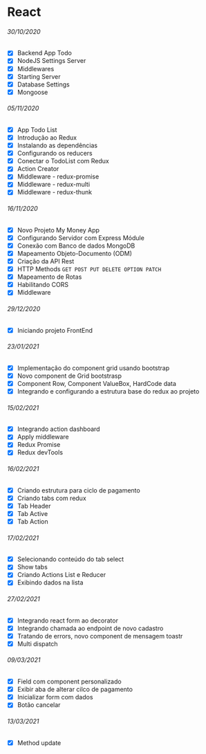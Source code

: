 # React

###### 30/10/2020

* [x] Backend App Todo
* [x] NodeJS Settings Server
* [x] Middlewares
* [x] Starting Server
* [x] Database Settings
* [x] Mongoose

###### 05/11/2020

* [x] App Todo List
* [x] Introdução ao Redux
* [x] Instalando as dependências
* [x] Configurando os reducers
* [x] Conectar o TodoList com Redux
* [x] Action Creator
* [x] Middleware - redux-promise
* [x] Middleware - redux-multi
* [x] Middleware - redux-thunk

###### 16/11/2020

* [x] Novo Projeto My Money App
* [x] Configurando Servidor com Express Módule
* [x] Conexão com Banco de dados MongoDB
* [x] Mapeamento Objeto-Documento (ODM)
* [x] Criação da API Rest
* [x] HTTP Methods `GET POST PUT DELETE OPTION PATCH`
* [x] Mapeamento de Rotas
* [x] Habilitando CORS
* [x] Middleware

###### 29/12/2020

* [x] Iniciando projeto FrontEnd

###### 23/01/2021

* [x] Implementação do component grid usando bootstrap
* [x] Novo component de Grid bootstrasp
* [x] Component Row, Component ValueBox, HardCode data
* [x] Integrando e configurando a estrutura base do redux ao projeto

###### 15/02/2021

* [x] Integrando action dashboard
* [x] Apply middleware
* [x] Redux Promise
* [x] Redux devTools

###### 16/02/2021

* [x] Criando estrutura para ciclo de pagamento
* [x] Criando tabs com redux
* [x] Tab Header
* [x] Tab Active
* [x] Tab Action

###### 17/02/2021

* [x] Selecionando conteúdo do tab select
* [x] Show tabs
* [x] Criando Actions List e Reducer
* [x] Exibindo dados na lista

###### 27/02/2021

* [x] Integrando react form ao decorator
* [x] Integrando chamada ao endpoint de novo cadastro
* [x] Tratando de errors, novo component de mensagem toastr
* [x] Multi dispatch

###### 09/03/2021

* [x] Field com component personalizado
* [x] Exibir aba de alterar cilco de pagamento
* [x] Inicializar form com dados
* [x] Botão cancelar

###### 13/03/2021

* [x] Method update
